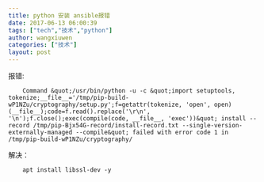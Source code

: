 ```yaml
---
title: python 安装 ansible报错
date: 2017-06-13 06:00:39
tags: ["tech","技术","python"]
author: wangxiuwen
categories: ["技术"]
layout: post
---
```


报错:

		Command &quot;/usr/bin/python -u -c &quot;import setuptools, tokenize;__file__='/tmp/pip-build-wP1NZu/cryptography/setup.py';f=getattr(tokenize, 'open', open)(__file__);code=f.read().replace('\r\n', '\n');f.close();exec(compile(code, __file__, 'exec'))&quot; install --record /tmp/pip-Bjx54G-record/install-record.txt --single-version-externally-managed --compile&quot; failed with error code 1 in /tmp/pip-build-wP1NZu/cryptography/
解决：

		apt install libssl-dev -y